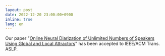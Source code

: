 ```yaml
---
layout: post
date: 2022-12-20 23:00:00+0900
inline: true
lang: en
---
```


Our paper "<a href="https://ieeexplore.ieee.org/document/10003998/">Online Neural Diarization of Unlimited Numbers of Speakers Using Global and Local Attractors</a>" has been accepted to IEEE/ACM Trans. ASLP.
